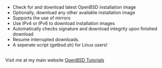 # 
* Check for and download latest OpenBSD installation image<br>
* Optionally, download any other available installation image<br>
* Supports the use of mirrors<br>
* Use IPv4 or IPv6 to download installation images<br>
* Automatically checks signature and download integrity upon finished download<br>
* Resume interrupted downloads.
* A seperate script (getbsd.sh) for Linux users!<br><br>
  <center>

Visit me at my main website <a href="https://openbsd.mywire.org">OpenBSD Tutorials</a>
</center>

